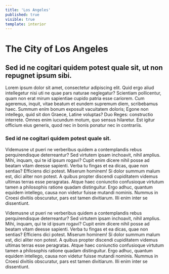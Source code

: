 ```yaml
---
title: 'Los Angeles'
published: true
visible: true
template: interior
---
```


# The City of Los Angeles

## Sed id ne cogitari quidem potest quale sit, ut non repugnet ipsum sibi.
   
Lorem ipsum dolor sit amet, consectetur adipiscing elit. Quid ergo aliud intellegetur nisi uti ne quae pars naturae neglegatur? Scientiam pollicentur, quam non erat mirum sapientiae cupido patria esse cariorem. Cum ageremus, inquit, vitae beatum et eundem supremum diem, scribebamus haec. Summum ením bonum exposuit vacuitatem doloris; Egone non intellego, quid sit don Graece, Latine voluptas? Duo Reges: constructio interrete. Omnes enim iucundum motum, quo sensus hilaretur. Est igitur officium eius generis, quod nec in bonis ponatur nec in contrariis.

### Sed id ne cogitari quidem potest quale sit.

Videmusne ut pueri ne verberibus quidem a contemplandis rebus perquirendisque deterreantur? Sed virtutem ipsam inchoavit, nihil amplius. Mihi, inquam, qui te id ipsum rogavi? Cupit enim dícere nihil posse ad beatam vitam deesse sapienti. Verba tu fingas et ea dicas, quae non sentias? Efficiens dici potest. Miserum hominem! Si dolor summum malum est, dici aliter non potest. A quibus propter discendi cupiditatem videmus ultimas terras esse peragratas. Atque haec coniunctio confusioque virtutum tamen a philosophis ratione quadam distinguitur. Ergo adhuc, quantum equidem intellego, causa non videtur fuisse mutandi nominis. Nummus in Croesi divitiis obscuratur, pars est tamen divitiarum. Illi enim inter se dissentiunt.

Videmusne ut pueri ne verberibus quidem a contemplandis rebus perquirendisque deterreantur? Sed virtutem ipsam inchoavit, nihil amplius. Mihi, inquam, qui te id ipsum rogavi? Cupit enim dícere nihil posse ad beatam vitam deesse sapienti. Verba tu fingas et ea dicas, quae non sentias? Efficiens dici potest. Miserum hominem! Si dolor summum malum est, dici aliter non potest. A quibus propter discendi cupiditatem videmus ultimas terras esse peragratas. Atque haec coniunctio confusioque virtutum tamen a philosophis ratione quadam distinguitur. Ergo adhuc, quantum equidem intellego, causa non videtur fuisse mutandi nominis. Nummus in Croesi divitiis obscuratur, pars est tamen divitiarum. Illi enim inter se dissentiunt.